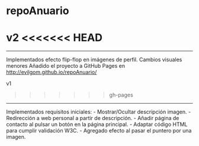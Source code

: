 # repoAnuario

v2
<<<<<<< HEAD
=======
----
Implementados efecto flip-flop en imágenes de perfil.
Cambios visuales menores
Añadido el proyecto a GitHub Pages en http://evilgom.github.io/repoAnuario/

v1
>>>>>>> gh-pages
----
Implementados requisitos iniciales:
	- Mostrar/Ocultar descripción imagen.
	- Redirección a web personal a partir de descripción.
	- Añadir página de contacto al pulsar un botón en la página principal.
	- Adaptar código HTML para cumplir validación W3C.
	- Agregado efecto al pasar el puntero por una imagen.
